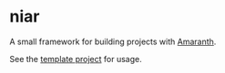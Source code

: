 # niar

A small framework for building projects with [Amaranth].

See the [template project] for usage.

[Amaranth]: https://amaranth-lang.org/
[template project]: https://github.com/kivikakk/niar/tree/main/template

